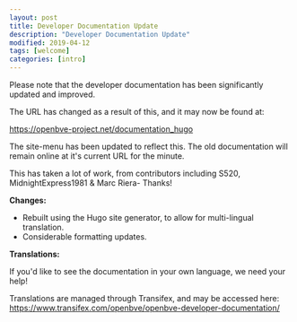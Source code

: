 ```yaml
---
layout: post
title: Developer Documentation Update
description: "Developer Documentation Update"
modified: 2019-04-12
tags: [welcome]
categories: [intro]
---
```


Please note that the developer documentation has been significantly updated and improved.

The URL has changed as a result of this, and it may now be found at:

<https://openbve-project.net/documentation_hugo>

The site-menu has been updated to reflect this. The old documentation will remain online at it's current URL for the minute.

This has taken a lot of work, from contributors including S520, MidnightExpress1981 & Marc Riera- Thanks!

**Changes:**

* Rebuilt using the Hugo site generator, to allow for multi-lingual translation.
* Considerable formatting updates.


**Translations:**

If you'd like to see the documentation in your own language, we need your help!

Translations are managed through Transifex, and may be accessed here:
<https://www.transifex.com/openbve/openbve-developer-documentation/>

